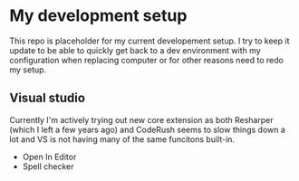 # My development setup
This repo is placeholder for my current developement setup. I try to keep it update to be able to quickly get back to a dev environment with my configuration when replacing computer or 
for other reasons need to redo my setup.


## Visual studio
Currently I'm actively trying out new core extension as both Resharper (which I left a few years ago) and CodeRush seems to slow things down a lot and VS is not having many of the 
same funcitons built-in.

- Open In Editor
- Spell checker

